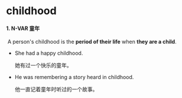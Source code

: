 # childhood

#### 1. N-VAR 童年

​	A person's childhood is the **period of their life** when **they are a child**.

- She had a happy childhood.

  她有过一个快乐的童年。

- He was remembering a story heard in childhood.

  他一直记着童年时听过的一个故事。